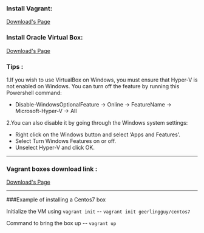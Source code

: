### Install Vagrant: 

[Download's Page](https://www.vagrantup.com/downloads.html)

### Install Oracle Virtual Box: 

[Download's Page](https://www.virtualbox.org/)

### Tips :

1.If you wish to use VirtualBox on Windows, you must ensure that Hyper-V is not enabled on Windows. You can turn off the feature by running this Powershell command:
  - Disable-WindowsOptionalFeature -> Online -> FeatureName -> Microsoft-Hyper-V -> All

2.You can also disable it by going through the Windows system settings:
  - Right click on the Windows button and select ‘Apps and Features’.
  - Select Turn Windows Features on or off.
  - Unselect Hyper-V and click OK.

---

### Vagrant boxes download link : 

[Download's Page](https://app.vagrantup.com/boxes/search)

---

###Example of installing a Centos7 box 

Initialize the VM using `vagrant init`
-- `vagrant init geerlingguy/centos7`

Command to bring the box up
-- `vagrant up`

